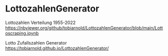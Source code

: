 # LottozahlenGenerator

Lottozahlen Verteilung 1955-2022
https://nbviewer.org/github/tobiarnold/LottozahlenGenerator/blob/main/Lottoscraping.ipynb

Lotto Zufallszahlen Generator
https://tobiarnold.github.io/LottozahlenGenerator/
